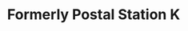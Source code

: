 ---
title: "Formerly Postal Station K"
url: /toronto/formerly-postal-station-k/
shop: Leerstehend
---
